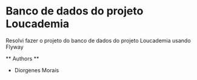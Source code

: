 # Banco de dados do projeto Loucademia

Resolvi fazer o projeto do banco de dados do projeto Loucademia usando Flyway

** Authors **

* Diorgenes Morais
